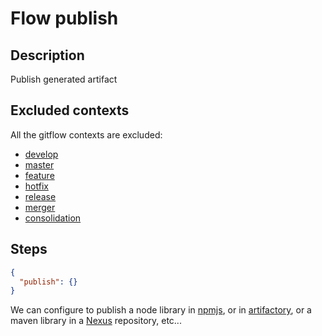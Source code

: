 # Flow publish

## Description

Publish generated artifact

## Excluded contexts

All the gitflow contexts are excluded:

* [develop][1]
* [master][2]
* [feature][3]
* [hotfix][4]
* [release][5]
* [merger][6]
* [consolidation][7]

## Steps

```json
{
  "publish": {}
}
```
    
We can configure to publish a node library in [npmjs][8], or in [artifactory][9], or a maven library in a [Nexus][10] repository, etc...

[1]: https://github.com/cellsjs/pisco-gitflow-contexts/blob/master/contexts/develop/index.js
[2]: https://github.com/cellsjs/pisco-gitflow-contexts/blob/master/contexts/master/index.js
[3]: https://github.com/cellsjs/pisco-gitflow-contexts/blob/master/contexts/feature/index.js
[4]: https://github.com/cellsjs/pisco-gitflow-contexts/blob/master/contexts/hotfix/index.js
[5]: https://github.com/cellsjs/pisco-gitflow-contexts/blob/master/contexts/release/index.js
[6]: https://github.com/cellsjs/pisco-gitflow-contexts/blob/master/contexts/merger/index.js
[7]: https://github.com/cellsjs/pisco-gitflow-contexts/blob/master/contexts/consolidation/index.js
[8]: https://www.npmjs.com/
[9]: https://www.jfrog.com/open-source/
[10]: https://www.sonatype.com/nexus-repository-sonatype